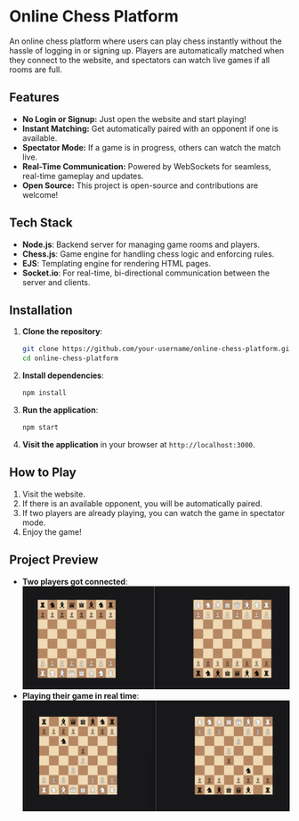 # Online Chess Platform

An online chess platform where users can play chess instantly without the hassle of logging in or signing up. Players are automatically matched when they connect to the website, and spectators can watch live games if all rooms are full.

## Features

- **No Login or Signup:** Just open the website and start playing!
- **Instant Matching:** Get automatically paired with an opponent if one is available.
- **Spectator Mode:** If a game is in progress, others can watch the match live.
- **Real-Time Communication:** Powered by WebSockets for seamless, real-time gameplay and updates.
- **Open Source:** This project is open-source and contributions are welcome!

## Tech Stack

- **Node.js**: Backend server for managing game rooms and players.
- **Chess.js**: Game engine for handling chess logic and enforcing rules.
- **EJS**: Templating engine for rendering HTML pages.
- **Socket.io**: For real-time, bi-directional communication between the server and clients.

## Installation

1. **Clone the repository**:
    ```bash
    git clone https://github.com/your-username/online-chess-platform.git
    cd online-chess-platform
    ```

2. **Install dependencies**:
    ```bash
    npm install
    ```

3. **Run the application**:
    ```bash
    npm start
    ```

4. **Visit the application** in your browser at `http://localhost:3000`.

## How to Play

1. Visit the website.
2. If there is an available opponent, you will be automatically paired.
3. If two players are already playing, you can watch the game in spectator mode.
4. Enjoy the game!

## Project Preview
- **Two players got connected**:
![Online Chess Platform](public/images/chess1.png)
- **Playing their game in real time**:
![Online Chess Platform](public/images/chess2.png)

